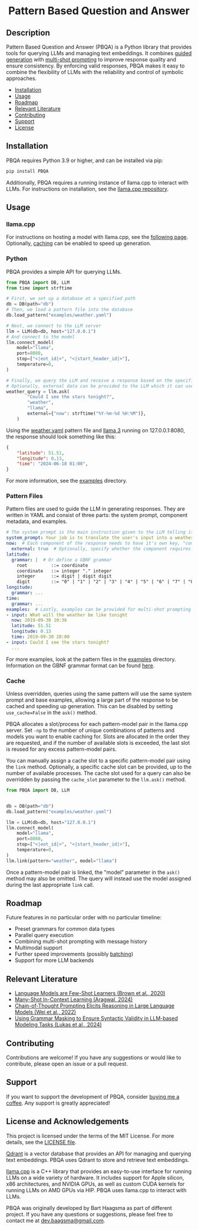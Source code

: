 <h1 align="center">Pattern Based Question and Answer</h1>

## Description
Pattern Based Question and Answer (PBQA) is a Python library that provides tools for querying LLMs and managing text embeddings. It combines [guided generation](examples/README.md#grammar) with [multi-shot prompting](https://arxiv.org/abs/2005.14165) to improve response quality and ensure consistency. By enforcing valid responses, PBQA makes it easy to combine the flexibility of LLMs with the reliability and control of symbolic approaches. 

 - [Installation](#installation)
 - [Usage](#usage)
 - [Roadmap](#roadmap)
 - [Relevant Literature](#relevant-literature)
 - [Contributing](#contributing)
 - [Support](#support)
 - [License](#license-and-acknowledgements)

## Installation
PBQA requires Python 3.9 or higher, and can be installed via pip:

```sh
pip install PBQA
```

Additionally, PBQA requires a running instance of llama.cpp to interact with LLMs. For instructions on installation, see the [llama.cpp repository](https://github.com/ggerganov/llama.cpp/tree/master?tab=readme-ov-file#usage).

## Usage
### llama.cpp
For instructions on hosting a model with llama.cpp, see the [following page](https://github.com/ggerganov/llama.cpp/blob/master/examples/server/README.md#quick-start). Optionally, [caching](#cache) can be enabled to speed up generation.

### Python
PBQA provides a simple API for querying LLMs.

```python
from PBQA import DB, LLM
from time import strftime

# First, we set up a database at a specified path
db = DB(path="db")
# Then, we load a pattern file into the database
db.load_pattern("examples/weather.yaml")

# Next, we connect to the LLM server
llm = LLM(db=db, host="127.0.0.1")
# And connect to the model
llm.connect_model(
    model="llama",
    port=8080,
    stop=["<|eot_id|>", "<|start_header_id|>"],
    temperature=0,
)

# Finally, we query the LLM and receive a response based on the specified pattern
# Optionally, external data can be provided to the LLM which it can use in its response
weather_query = llm.ask(
        "Could I see the stars tonight?",
        "weather",
        "llama",
        external={"now": strftime("%Y-%m-%d %H:%M")},
    )
```

Using the [weather.yaml](examples/weather.yaml) pattern file and [llama 3](https://huggingface.co/QuantFactory/Meta-Llama-3-8B-Instruct-GGUF) running on 127.0.0.1:8080, the response should look something like this:

```json
{
    "latitude": 51.51,
    "longitude": 0.13,
    "time": "2024-06-18 01:00",
}
```

For more information, see the [examples](examples/README.md) directory.

### Pattern Files
Pattern files are used to guide the LLM in generating responses. They are written in YAML and consist of three parts: the system prompt, component metadata, and examples.

```yaml
# The system prompt is the main instruction given to the LLM telling it what to do
system_prompt: Your job is to translate the user's input into a weather query. Reply with the json for the weather query and nothing else.
now:  # Each component of the response needs to have it's own key, "component:" at minimum
  external: true  # Optionally, specify whether the component requires external data
latitude:
  grammar: |  # Or define a GBNF grammar
    root         ::= coordinate
    coordinate   ::= integer "." integer
    integer      ::= digit | digit digit
    digit        ::= "0" | "1" | "2" | "3" | "4" | "5" | "6" | "7" | "8" | "9"
longitude:
  grammar: ...
time:
  grammar: ...
examples:  # Lastly, examples can be provided for multi-shot prompting
- input: What will the weather be like tonight
  now: 2019-09-30 10:36
  latitude: 51.51
  longitude: 0.13
  time: 2019-09-30 20:00
- input: Could I see the stars tonight?
  ...
```

For more examples, look at the pattern files in the [examples](examples/README.md#patterns) directory. Information on the GBNF grammar format can be found [here](https://github.com/ggerganov/llama.cpp/tree/master/grammars#gbnf-guide).

### Cache
Unless overridden, queries using the same pattern will use the same system prompt and base examples, allowing a large part of the response to be cached and speeding up generation. This can be disabled by setting `use_cache=False` in the `ask()` method.

PBQA allocates a slot/process for each pattern-model pair in the llama.cpp server. Set `-np` to the number of unique combinations of patterns and models you want to enable caching for. Slots are allocated in the order they are requested, and if the number of available slots is exceeded, the last slot is reused for any excess pattern-model pairs.

You can manually assign a cache slot to a specific pattern-model pair using the `link` method. Optionally, a specific cache slot can be provided, up to the number of available processes. The cache slot used for a query can also be overridden by passing the `cache_slot` parameter to the `llm.ask()` method.

```py
from PBQA import DB, LLM


db = DB(path="db")
db.load_pattern("examples/weather.yaml")

llm = LLM(db=db, host="127.0.0.1")
llm.connect_model(
    model="llama",
    port=8080,
    stop=["<|eot_id|>", "<|start_header_id|>"],
    temperature=0,
)
llm.link(pattern="weather", model="llama")
```

Once a pattern-model pair is linked, the "model" parameter in the `ask()` method may also be omitted. The query will instead use the model assigned during the last appropriate `link` call.

## Roadmap
Future features in no particular order with no particular timeline:

 - Preset grammars for common data types
 - Parallel query execution
 - Combining multi-shot prompting with message history
 - Multimodal support
 - Further speed improvements (possibly [batching](https://github.com/guidance-ai/guidance?tab=readme-ov-file#guidance-acceleration))
 - Support for more LLM backends

## Relevant Literature

 - [Language Models are Few-Shot Learners (Brown et al., 2020)](https://arxiv.org/abs/2005.14165)
 - [Many-Shot In-Context Learning (Aragwal, 2024)](https://arxiv.org/abs/2404.11018)
 - [Chain-of-Thought Prompting Elicits Reasoning in Large Language Models (Wei et al., 2022)](https://arxiv.org/abs/2201.11903)
 - [Using Grammar Masking to Ensure Syntactic Validity in LLM-based Modeling Tasks (Lukas et al., 2024)](https://arxiv.org/abs/2407.06146)

## Contributing
Contributions are welcome! If you have any suggestions or would like to contribute, please open an issue or a pull request.

## Support
If you want to support the development of PBQA, consider [buying me a coffee](https://ko-fi.com/baagsma). Any support is greatly appreciated!

## License and Acknowledgements
This project is licensed under the terms of the MIT License. For more details, see the [LICENSE file](./LICENSE).

[Qdrant](https://github.com/qdrant/qdrant-client) is a vector database that provides an API for managing and querying text embeddings. PBQA uses Qdrant to store and retrieve text embeddings.

[llama.cpp](https://github.com/ggerganov/llama.cpp) is a C++ library that provides an easy-to-use interface for running LLMs on a wide variety of hardware. It includes support for Apple silicon, x86 architectures, and NVIDIA GPUs, as well as custom CUDA kernels for running LLMs on AMD GPUs via HIP. PBQA uses llama.cpp to interact with LLMs.

PBQA was originally developed by Bart Haagsma as part of different project. If you have any questions or suggestions, please feel free to contact me at dev.baagsma@gmail.com.
